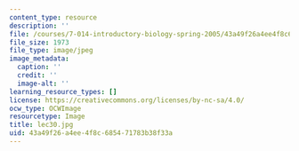 ```yaml
---
content_type: resource
description: ''
file: /courses/7-014-introductory-biology-spring-2005/43a49f26a4ee4f8c685471783b38f33a_lec30.jpg
file_size: 1973
file_type: image/jpeg
image_metadata:
  caption: ''
  credit: ''
  image-alt: ''
learning_resource_types: []
license: https://creativecommons.org/licenses/by-nc-sa/4.0/
ocw_type: OCWImage
resourcetype: Image
title: lec30.jpg
uid: 43a49f26-a4ee-4f8c-6854-71783b38f33a
---
```

